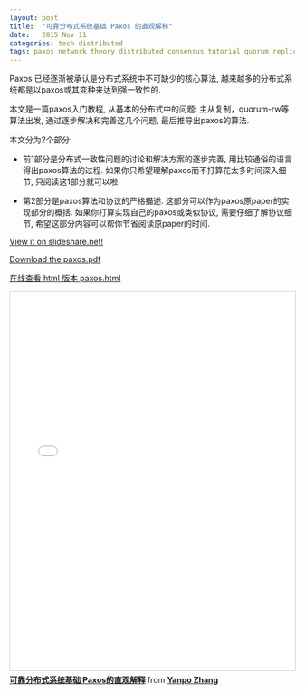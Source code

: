 ```yaml
---
layout: post
title:  "可靠分布式系统基础 Paxos 的直观解释"
date:   2015 Nov 11
categories: tech distributed
tags: paxos network theory distributed consensus tutorial quorum replication
---
```


Paxos 已经逐渐被承认是分布式系统中不可缺少的核心算法,
越来越多的分布式系统都是以paxos或其变种来达到强一致性的.

本文是一篇paxos入门教程, 从基本的分布式中的问题:
主从复制，quorum-rw等算法出发,
通过逐步解决和完善这几个问题, 最后推导出paxos的算法.

本文分为2个部分:

-   前1部分是分布式一致性问题的讨论和解决方案的逐步完善,
    用比较通俗的语言得出paxos算法的过程.
    如果你只希望理解paxos而不打算花太多时间深入细节, 只阅读这1部分就可以啦.

-   第2部分是paxos算法和协议的严格描述.
    这部分可以作为paxos原paper的实现部分的概括.
    如果你打算实现自己的paxos或类似协议, 需要仔细了解协议细节,
    希望这部分内容可以帮你节省阅读原paper的时间.


<p><a href="http://www.slideshare.net/drmingdrmer/paxos-51731377"> View it on slideshare.net!</a></p>

<p><a href="/pdf/paxos-slide/paxos.pdf">Download the paxos.pdf</a></p>

<p><a href="/pdf/paxos-slide/paxos.html">在线查看 html 版本 paxos.html</a></p>

<!-- <object data="/pdf/paxos-slide/paxos.pdf" type="application/pdf" -->
<!-- width="100%" height="100%"> -->

<!--     <div> -->
<!--         <button id="prev">Previous</button> -->
<!--         <button id="next">Next</button> -->
<!--         <span>Page: <span id="page_num"></span> / <span id="page_count"></span></span> -->
<!--     </div> -->
<!--     <canvas id="the-canvas" style="border:1px solid black;"/> -->
<!--     <script src="/assets/js/pdf.js"></script> -->
<!--     <script src="/assets/js/pdf_control.js"></script> -->
<!--     <script language="javascript" type="text/javascript"> -->
<!--       show_pdf("/pdf/paxos-slide/paxos.pdf") -->
<!--     </script> -->
<!-- </object> -->


<iframe src="//www.slideshare.net/slideshow/embed_code/key/3zB66i25FTDgcE"
width="800"
height="668"
frameborder="0" marginwidth="0" marginheight="0" scrolling="no"
style="border:1px solid #CCC; border-width:1px; margin-bottom:5px; max-width: 100%;"
allowfullscreen> </iframe> <div style="margin-bottom:5px"> <strong> <a
href="//www.slideshare.net/drmingdrmer/paxos-51731377" title="可靠分布式系统基础 Paxos的直观解释"
target="_blank">可靠分布式系统基础 Paxos的直观解释</a> </strong> from <strong><a
href="//www.slideshare.net/drmingdrmer" target="_blank">Yanpo Zhang</a></strong> </div>

<!--more-->
